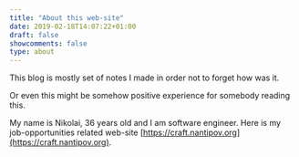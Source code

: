 ```yaml
---
title: "About this web-site"
date: 2019-02-18T14:07:22+01:00
draft: false
showcomments: false
type: about
---
```


This blog is mostly set of notes I made in order not to forget how was it.

Or even this might be somehow positive experience for somebody reading this.

My name is Nikolai, 36 years old and I am software engineer. Here is my
job-opportunities related
web-site [https://craft.nantipov.org](https://craft.nantipov.org).
